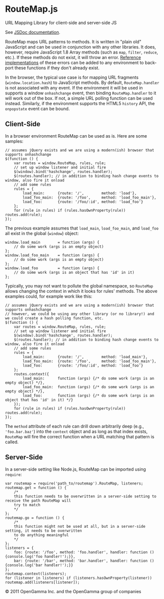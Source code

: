 RouteMap.js
===========

URL Mapping Library for client-side and server-side JS

See [JSDoc documentation](http://opengamma.github.com/RouteMap "RouteMap.js Documentation").

RouteMap maps URL patterns to methods. It is written in "plain old" JavaScript and can be used in conjunction with any
other libraries. It does, however, require JavaScript 1.8 Array methods (such as `map`, `filter`, `reduce`, etc.). If
these methods do not exist, it will throw an error.
[Reference implementations](https://developer.mozilla.org/en/JavaScript/Reference/Global_Objects/array/) of these errors
can be added to any environment to back-port these functions if they don't already exist.

In the browser, the typical use case is for mapping URL fragments (`window.location.hash`) to JavaScript methods. By
default, `RouteMap.handler` is not associated with any event. If the environment it will be used in supports a window
`onhashchange` event, then binding `RouteMap.handler` to it will work out of the box. If not, a simple URL polling
function can be used instead. Similarly, if the environment supports the HTML5 `history` API, the `onpopstate` event can
be bound.

Client-Side
-----------
In a browser environment RouteMap can be used as is. Here are some samples:

    // assumes jQuery exists and we are using a modern(ish) browser that supports onhashchange
    $(function () {
        var routes = window.RouteMap, rules, rule;
        // set up window listener and initial fire
        $(window).bind('hashchange', routes.handler);
        $(routes.handler); // in addition to binding hash change events to window, also fire it onload
        // add some rules
        rules = {
            load_main:      {route: '/',        method: 'load'},
            load_foo_main:  {route: '/foo',     method: 'load_foo_main'},
            load_foo:       {route: '/foo/:id', method: 'load_foo'}
        };
        for (rule in rules) if (rules.hasOwnProperty(rule)) routes.add(rule);
    });

The previous example assumes that `load_main`, `load_foo_main`, and `load_foo` all exist in the global (`window`)
object:

    window.load_main        = function (args) {
        // do some work (args is an empty object)
    };
    window.load_foo_main    = function (args) {
        // do some work (args is an empty object)
    };
    window.load_foo         = function (args) {
        // do some work (args is an object that has 'id' in it)
    };

Typically, you may not want to pollute the global namespace, so `RouteMap` allows changing the context in which it looks
for rules' methods. The above examples could, for example work like this:
    
    // assumes jQuery exists and we are using a modern(ish) browser that supports onhashchange
    // however, we could be using any other library (or no library!) and we could create a hash polling function, etc.
    $(function () {
        var routes = window.RouteMap, rules, rule;
        // set up window listener and initial fire
        $(window).bind('hashchange', routes.handler);
        $(routes.handler); // in addition to binding hash change events to window, also fire it onload
        // add some rules
        rules = {
            load_main:      {route: '/',        method: 'load_main'},
            load_foo_main:  {route: '/foo',     method: 'load_foo_main'},
            load_foo:       {route: '/foo/:id', method: 'load_foo'}
        };
        routes.context({
            load_main:      function (args) {/* do some work (args is an empty object) */},
            load_foo_main:  function (args) {/* do some work (args is an empty object) */},
            load_foo:       function (args) {/* do some work (args is an object that has 'id' in it) */}
        });
        for (rule in rules) if (rules.hasOwnProperty(rule)) routes.add(rule);
    });

The `method` attribute of each rule can drill down arbitrarily deep (e.g., `'foo.bar.baz'`) into the `context` object
and as long as that index exists, `RouteMap` will fire the correct function when a URL matching that pattern is called.

Server-Side
-----------
In a server-side setting like Node.js, RouteMap can be imported using `require`:

    var routemap = require('path_to/routemap').RouteMap, listeners;
    routemap.get = function () {
        /*
        this function needs to be overwritten in a server-side setting to receive the path RouteMap will
        try to match
        */
    };
    routemap.go = function () {
        /* 
        this function might not be used at all, but in a server-side setting, it needs to be overwritten 
        to do anything meaningful
        */
    };
    listeners = {
        foo: {route: '/foo', method: 'foo.handler', handler: function () {console.log('foo handler!');}},
        bar: {route: '/bar', method: 'bar.handler', handler: function () {console.log('bar handler!');}}
    };
    routemap.context(listeners);
    for (listener in listeners) if (listeners.hasOwnProperty(listener)) routemap.add(listeners[listener]);


&copy; 2011 OpenGamma Inc. and the OpenGamma group of companies